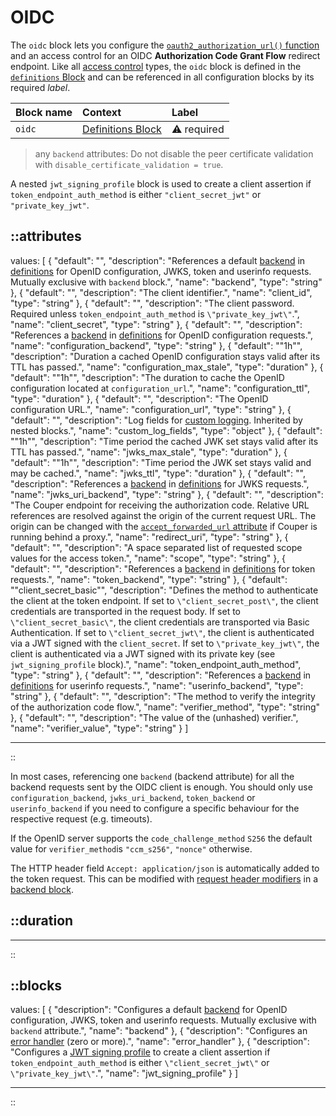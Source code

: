 # OIDC

The `oidc` block lets you configure the [`oauth2_authorization_url()` function](/configuration/functions) and an access
control for an OIDC **Authorization Code Grant Flow** redirect endpoint.
Like all [access control](/configuration/access-control) types, the `oidc` block is defined in the [`definitions` Block](/configuration/block/definitions) and can be referenced in all configuration blocks by its required _label_.

| Block name | Context                                                      | Label            |
|:-----------|:-------------------------------------------------------------|:-----------------|
| `oidc`     | [Definitions Block](/configuration/block/definitions)        | &#9888; required |

> any `backend` attributes: Do not disable the peer certificate validation with `disable_certificate_validation = true`.

A nested `jwt_signing_profile` block is used to create a client assertion if `token_endpoint_auth_method` is either `"client_secret_jwt"` or `"private_key_jwt"`.

::attributes
---
values: [
  {
    "default": "",
    "description": "References a default [backend](/configuration/block/backend) in [definitions](/configuration/block/definitions) for OpenID configuration, JWKS, token and userinfo requests. Mutually exclusive with `backend` block.",
    "name": "backend",
    "type": "string"
  },
  {
    "default": "",
    "description": "The client identifier.",
    "name": "client_id",
    "type": "string"
  },
  {
    "default": "",
    "description": "The client password. Required unless `token_endpoint_auth_method` is `\"private_key_jwt\"`.",
    "name": "client_secret",
    "type": "string"
  },
  {
    "default": "",
    "description": "References a [backend](/configuration/block/backend) in [definitions](/configuration/block/definitions) for OpenID configuration requests.",
    "name": "configuration_backend",
    "type": "string"
  },
  {
    "default": "\"1h\"",
    "description": "Duration a cached OpenID configuration stays valid after its TTL has passed.",
    "name": "configuration_max_stale",
    "type": "duration"
  },
  {
    "default": "\"1h\"",
    "description": "The duration to cache the OpenID configuration located at `configuration_url`.",
    "name": "configuration_ttl",
    "type": "duration"
  },
  {
    "default": "",
    "description": "The OpenID configuration URL.",
    "name": "configuration_url",
    "type": "string"
  },
  {
    "default": "",
    "description": "Log fields for [custom logging](/observation/logging#custom-logging). Inherited by nested blocks.",
    "name": "custom_log_fields",
    "type": "object"
  },
  {
    "default": "\"1h\"",
    "description": "Time period the cached JWK set stays valid after its TTL has passed.",
    "name": "jwks_max_stale",
    "type": "duration"
  },
  {
    "default": "\"1h\"",
    "description": "Time period the JWK set stays valid and may be cached.",
    "name": "jwks_ttl",
    "type": "duration"
  },
  {
    "default": "",
    "description": "References a [backend](/configuration/block/backend) in [definitions](/configuration/block/definitions) for JWKS requests.",
    "name": "jwks_uri_backend",
    "type": "string"
  },
  {
    "default": "",
    "description": "The Couper endpoint for receiving the authorization code. Relative URL references are resolved against the origin of the current request URL. The origin can be changed with the [`accept_forwarded_url` attribute](settings) if Couper is running behind a proxy.",
    "name": "redirect_uri",
    "type": "string"
  },
  {
    "default": "",
    "description": "A space separated list of requested scope values for the access token.",
    "name": "scope",
    "type": "string"
  },
  {
    "default": "",
    "description": "References a [backend](/configuration/block/backend) in [definitions](/configuration/block/definitions) for token requests.",
    "name": "token_backend",
    "type": "string"
  },
  {
    "default": "\"client_secret_basic\"",
    "description": "Defines the method to authenticate the client at the token endpoint. If set to `\"client_secret_post\"`, the client credentials are transported in the request body. If set to `\"client_secret_basic\"`, the client credentials are transported via Basic Authentication. If set to `\"client_secret_jwt\"`, the client is authenticated via a JWT signed with the `client_secret`. If set to `\"private_key_jwt\"`, the client is authenticated via a JWT signed with its private key (see `jwt_signing_profile` block).",
    "name": "token_endpoint_auth_method",
    "type": "string"
  },
  {
    "default": "",
    "description": "References a [backend](/configuration/block/backend) in [definitions](/configuration/block/definitions) for userinfo requests.",
    "name": "userinfo_backend",
    "type": "string"
  },
  {
    "default": "",
    "description": "The method to verify the integrity of the authorization code flow.",
    "name": "verifier_method",
    "type": "string"
  },
  {
    "default": "",
    "description": "The value of the (unhashed) verifier.",
    "name": "verifier_value",
    "type": "string"
  }
]

---
::

In most cases, referencing one `backend` (backend attribute) for all the backend requests sent by the OIDC client is enough.
You should only use `configuration_backend`, `jwks_uri_backend`, `token_backend` or `userinfo_backend` if you need to configure a specific behaviour for the respective request (e.g. timeouts).

If the OpenID server supports the `code_challenge_method` `S256` the default value for `verifier_method`is `"ccm_s256"`, `"nonce"` otherwise.

The HTTP header field `Accept: application/json` is automatically added to the token request. This can be modified with [request header modifiers](/configuration/modifiers#request-header) in a [backend block](/configuration/block/backend).


::duration
---
---
::

::blocks
---
values: [
  {
    "description": "Configures a default [backend](/configuration/block/backend) for OpenID configuration, JWKS, token and userinfo requests. Mutually exclusive with `backend` attribute.",
    "name": "backend"
  },
  {
    "description": "Configures an [error handler](/configuration/block/error_handler) (zero or more).",
    "name": "error_handler"
  },
  {
    "description": "Configures a [JWT signing profile](/configuration/block/jwt_signing_profile) to create a client assertion if `token_endpoint_auth_method` is either `\"client_secret_jwt\"` or `\"private_key_jwt\"`.",
    "name": "jwt_signing_profile"
  }
]

---
::
